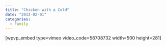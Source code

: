 ```yaml
---
title: "Chicken with a Cold"
date: "2013-02-01"
categories: 
  - Family
---
```


\[wpvp\_embed type=vimeo video\_code=58708732 width=500 height=281\]
